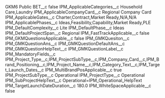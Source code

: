 <?xml version="1.0" encoding="UTF-8"?>
<CustomMetadata xmlns="http://soap.sforce.com/2006/04/metadata" xmlns:xsi="http://www.w3.org/2001/XMLSchema-instance" xmlns:xsd="http://www.w3.org/2001/XMLSchema">
    <label>GKM6</label>
    <visibility>Public</visibility>
    <values>
        <field>BET__c</field>
        <value xsi:type="xsd:boolean">false</value>
    </values>
    <values>
        <field>IPM_ApplicableCategories__c</field>
        <value xsi:type="xsd:string">Household Care,Laundry</value>
    </values>
    <values>
        <field>IPM_ApplicableCompanyCard__c</field>
        <value xsi:type="xsd:string">Regional Company Card</value>
    </values>
    <values>
        <field>IPM_ApplicableGates__c</field>
        <value xsi:type="xsd:string">Charter,Contract,Market Ready,N/A,N/A</value>
    </values>
    <values>
        <field>IPM_ApplicablePhases__c</field>
        <value xsi:type="xsd:string">Ideas,Feasibility,Capability,Market Ready,PLE</value>
    </values>
    <values>
        <field>IPM_DefaultComplexity__c</field>
        <value xsi:type="xsd:string">Lite</value>
    </values>
    <values>
        <field>IPM_DefaultPhase__c</field>
        <value xsi:type="xsd:string">Ideas</value>
    </values>
    <values>
        <field>IPM_DefaultProjectSpan__c</field>
        <value xsi:type="xsd:string">Regional</value>
    </values>
    <values>
        <field>IPM_FastTrackApplicable__c</field>
        <value xsi:type="xsd:boolean">false</value>
    </values>
    <values>
        <field>IPM_GKMQuestionsApplicable__c</field>
        <value xsi:type="xsd:boolean">false</value>
    </values>
    <values>
        <field>IPM_GMKQuesiton__c</field>
        <value xsi:nil="true"/>
    </values>
    <values>
        <field>IPM_GMKQuestionAns__c</field>
        <value xsi:nil="true"/>
    </values>
    <values>
        <field>IPM_GMKQuestionDefaultAns__c</field>
        <value xsi:nil="true"/>
    </values>
    <values>
        <field>IPM_GMKQuestionHelpText__c</field>
        <value xsi:nil="true"/>
    </values>
    <values>
        <field>IPM_GMKQuestionLabel__c</field>
        <value xsi:nil="true"/>
    </values>
    <values>
        <field>IPM_MandatoryFields__c</field>
        <value xsi:type="xsd:string">IPM_Project_Type__c,IPM_ProjectSubType__c,IPM_Company_Card__c,IPM_Brand_Positioning__c,IPM_Project_Name__c,IPM_Category_Text__c,IPM_Target_Launch_Dates__c</value>
    </values>
    <values>
        <field>IPM_MultiBrandPosApplicable__c</field>
        <value xsi:type="xsd:boolean">true</value>
    </values>
    <values>
        <field>IPM_ProjectSubType__c</field>
        <value xsi:type="xsd:string">Operational</value>
    </values>
    <values>
        <field>IPM_ProjectType__c</field>
        <value xsi:type="xsd:string">Operational</value>
    </values>
    <values>
        <field>IPM_SubProjectHelpText__c</field>
        <value xsi:type="xsd:string">Operational=IPM_Operational_HelpText</value>
    </values>
    <values>
        <field>IPM_TargetLaunchDateDuration__c</field>
        <value xsi:type="xsd:double">180.0</value>
    </values>
    <values>
        <field>IPM_WhiteSpaceApplicable__c</field>
        <value xsi:type="xsd:boolean">false</value>
    </values>
</CustomMetadata>
